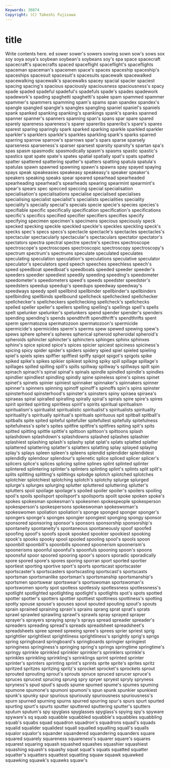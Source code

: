 ```yaml
---
Keywords: 30874 
Copyright: (C) Takeshi Fujisawa
---
```


# title

Write contents here.
ed sower sower's sowers sowing sown sow's sows
sox soy soya soya's soybean soybean's soybeans soy's spa space
spacecraft spacecraft's spacecrafts spaced spaceflight spaceflight's spaceflights spaceman spaceman's spacemen
space's spaces spaceship spaceship's spaceships spacesuit spacesuit's spacesuits spacewalk spacewalked
spacewalking spacewalk's spacewalks spacey spacial spacier spaciest spacing spacing's spacious
spaciously spaciousness spaciousness's spacy spade spaded spadeful spadeful's spadefuls spade's
spades spadework spadework's spading spaghetti spaghetti's spake spam spammed spammer
spammer's spammers spamming spam's spams span spandex spandex's spangle spangled
spangle's spangles spangling spaniel spaniel's spaniels spank spanked spanking spanking's
spankings spank's spanks spanned spanner spanner's spanners spanning span's spans
spar spare spared sparely spareness spareness's sparer spareribs spareribs's spare's
spares sparest sparing sparingly spark sparked sparking sparkle sparkled sparkler
sparkler's sparklers sparkle's sparkles sparkling spark's sparks sparred sparring sparrow
sparrow's sparrows spar's spars sparse sparsely sparseness sparseness's sparser sparsest
sparsity sparsity's spartan spa's spas spasm spasmodic spasmodically spasm's spasms
spastic spastic's spastics spat spate spate's spates spatial spatially spat's
spats spatted spatter spattered spattering spatter's spatters spatting spatula spatula's
spatulas spawn spawned spawning spawn's spawns spay spayed spaying spays
speak speakeasies speakeasy speakeasy's speaker speaker's speakers speaking speaks spear
speared spearhead spearheaded spearheading spearhead's spearheads spearing spearmint spearmint's spear's
spears spec specced speccing special specialisation specialisation's specialisations specialise specialised
specialises specialising specialist specialist's specialists specialities speciality speciality's specially special's
specials specie specie's species species's specifiable specific specifically specification specification's
specifications specific's specifics specified specifier specifiers specifies specify specifying specimen
specimen's specimens specious speciously speck specked specking speckle speckled speckle's
speckles speckling speck's specks spec's specs specs's spectacle spectacle's spectacles
spectacles's spectacular spectacularly spectacular's spectaculars spectator spectator's spectators spectra spectral
spectre spectre's spectres spectroscope spectroscope's spectroscopes spectroscopic spectroscopy spectroscopy's spectrum
spectrum's spectrums speculate speculated speculates speculating speculation speculation's speculations speculative
speculator speculator's speculators sped speech speeches speechless speech's speed speedboat
speedboat's speedboats speeded speeder speeder's speeders speedier speediest speedily speeding
speeding's speedometer speedometer's speedometers speed's speeds speedster speedster's speedsters speedup
speedup's speedups speedway speedway's speedways speedy spell spellbind spellbinder spellbinder's
spellbinders spellbinding spellbinds spellbound spellcheck spellchecked spellchecker spellchecker's spellcheckers spellchecking
spellcheck's spellchecks spelled speller speller's spellers spelling spelling's spellings spell's
spells spelt spelunker spelunker's spelunkers spend spender spender's spenders spending
spending's spends spendthrift spendthrift's spendthrifts spent sperm spermatozoa spermatozoon spermatozoon's
spermicide spermicide's spermicides sperm's sperms spew spewed spewing spew's spews
sphere sphere's spheres spherical spheroid spheroidal spheroid's spheroids sphincter sphincter's
sphincters sphinges sphinx sphinxes sphinx's spice spiced spice's spices spicier
spiciest spiciness spiciness's spicing spicy spider spider's spiders spidery spied
spiel spieled spieling spiel's spiels spies spiffier spiffiest spiffy spigot
spigot's spigots spike spiked spike's spikes spikier spikiest spiking spiky
spill spillage spillage's spillages spilled spilling spill's spills spillway spillway's
spillways spilt spin spinach spinach's spinal spinal's spinals spindle spindled
spindle's spindles spindlier spindliest spindling spindly spine spineless spine's spines
spinet spinet's spinets spinier spiniest spinnaker spinnaker's spinnakers spinner spinner's
spinners spinning spinoff spinoff's spinoffs spin's spins spinster spinsterhood spinsterhood's
spinster's spinsters spiny spiraea spiraea's spiraeas spiral spiralled spiralling spirally
spiral's spirals spire spire's spires spirit spirited spiriting spiritless spirit's
spirits spiritual spiritualism spiritualism's spiritualist spiritualistic spiritualist's spiritualists spirituality spirituality's
spiritually spiritual's spirituals spirituous spit spitball spitball's spitballs spite spited
spiteful spitefuller spitefullest spitefully spitefulness spitefulness's spite's spites spitfire spitfire's
spitfires spiting spit's spits spitted spitting spittle spittle's spittoon spittoon's
spittoons splash splashdown splashdown's splashdowns splashed splashes splashier splashiest splashing
splash's splashy splat splat's splats splatted splatter splattered splattering splatter's
splatters splatting splay splayed splaying splay's splays spleen spleen's spleens
splendid splendider splendidest splendidly splendour splendour's splenetic splice spliced splicer
splicer's splicers splice's splices splicing spline splines splint splinted splinter
splintered splintering splinter's splinters splinting splint's splints split split's splits
splitting splitting's splittings splodge splotch splotched splotches splotchier splotchiest splotching
splotch's splotchy splurge splurged splurge's splurges splurging splutter spluttered spluttering
splutter's splutters spoil spoilage spoilage's spoiled spoiler spoiler's spoilers spoiling
spoil's spoils spoilsport spoilsport's spoilsports spoilt spoke spoken spoke's spokes
spokesman spokesman's spokesmen spokespeople spokesperson spokesperson's spokespersons spokeswoman spokeswoman's spokeswomen
spoliation spoliation's sponge sponged sponger sponger's spongers sponge's sponges spongier
spongiest sponging spongy sponsor sponsored sponsoring sponsor's sponsors sponsorship sponsorship's
spontaneity spontaneity's spontaneous spontaneously spoof spoofed spoofing spoof's spoofs spook
spooked spookier spookiest spooking spook's spooks spooky spool spooled spooling
spool's spools spoon spoonbill spoonbill's spoonbills spooned spoonerism spoonerism's spoonerisms
spoonful spoonful's spoonfuls spooning spoon's spoons spoonsful spoor spoored spooring
spoor's spoors sporadic sporadically spore spored spore's spores sporing sporran
sport sported sportier sportiest sporting sportive sport's sports sportscast sportscaster
sportscaster's sportscasters sportscasting sportscast's sportscasts sportsman sportsmanlike sportsman's sportsmanship sportsmanship's
sportsmen sportswear sportswear's sportswoman sportswoman's sportswomen sporty spot spotless spotlessly
spotlessness spotlessness's spotlight spotlighted spotlighting spotlight's spotlights spot's spots spotted
spotter spotter's spotters spottier spottiest spottiness spottiness's spotting spotty spouse
spouse's spouses spout spouted spouting spout's spouts sprain sprained spraining
sprain's sprains sprang sprat sprat's sprats sprawl sprawled sprawling sprawl's
sprawls spray sprayed sprayer sprayer's sprayers spraying spray's sprays spread
spreader spreader's spreaders spreading spread's spreads spreadsheet spreadsheet's spreadsheets spree
spreed spreeing spree's sprees sprier spriest sprig sprightlier sprightliest sprightliness
sprightliness's sprightly sprig's sprigs spring springboard springboard's springboards springier springiest
springiness springiness's springing spring's springs springtime springtime's springy sprinkle sprinkled
sprinkler sprinkler's sprinklers sprinkle's sprinkles sprinkling sprinkling's sprinklings sprint sprinted
sprinter sprinter's sprinters sprinting sprint's sprints sprite sprite's sprites spritz
spritzed spritzes spritzing spritz's sprocket sprocket's sprockets sprout sprouted sprouting
sprout's sprouts spruce spruced sprucer spruce's spruces sprucest sprucing sprung
spry spryer spryest spryly spryness spryness's spud spud's spuds spume
spumed spume's spumes spuming spumone spumone's spumoni spumoni's spun spunk
spunkier spunkiest spunk's spunky spur spurious spuriously spuriousness spuriousness's spurn
spurned spurning spurns spurred spurring spur's spurs spurt spurted spurting
spurt's spurts sputter sputtered sputtering sputter's sputters sputum sputum's spy
spyglass spyglasses spyglass's spying spy's spyware spyware's sq squab squabble
squabbled squabble's squabbles squabbling squab's squabs squad squadron squadron's squadrons
squad's squads squalid squalider squalidest squall squalled squalling squall's squalls
squalor squalor's squander squandered squandering squanders square squared squarely squareness
squareness's squarer square's squares squarest squaring squash squashed squashes squashier
squashiest squashing squash's squashy squat squat's squats squatted squatter squatter's
squatters squattest squatting squaw squawk squawked squawking squawk's squawks squaw's
